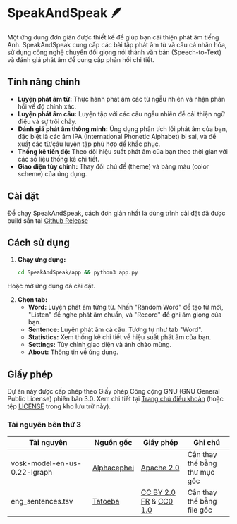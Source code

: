 # SpeakAndSpeak 🪶

Một ứng dụng đơn giản được thiết kế để giúp bạn cải thiện phát âm tiếng Anh. SpeakAndSpeak cung cấp các bài tập phát âm từ và câu cá nhân hóa, sử dụng công nghệ chuyển đổi giọng nói thành văn bản (Speech-to-Text) và đánh giá phát âm để cung cấp phản hồi chi tiết.

## Tính năng chính

*   **Luyện phát âm từ:** Thực hành phát âm các từ ngẫu nhiên và nhận phản hồi về độ chính xác.
*   **Luyện phát âm câu:** Luyện tập với các câu ngẫu nhiên để cải thiện ngữ điệu và sự trôi chảy.
*   **Đánh giá phát âm thông minh:** Ứng dụng phân tích lỗi phát âm của bạn, đặc biệt là các âm IPA (International Phonetic Alphabet) bị sai, và đề xuất các từ/câu luyện tập phù hợp để khắc phục.
*   **Thống kê tiến độ:** Theo dõi hiệu suất phát âm của bạn theo thời gian với các số liệu thống kê chi tiết.
*   **Giao diện tùy chỉnh:** Thay đổi chủ đề (theme) và bảng màu (color scheme) của ứng dụng.

## Cài đặt

Để chạy SpeakAndSpeak, cách đơn giản nhất là dùng trình cài đặt đã được build sẵn tại [Github Release](https://github.com/nguyenhhoa03/SpeakAndSpeak/releases/tag/SpeakAndSpeak)

## Cách sử dụng

1.  **Chạy ứng dụng:**
    ```bash
    cd SpeakAndSpeak/app && python3 app.py
    ```

Hoặc mở ứng dụng đã cài đặt.

2.  **Chọn tab:**
    *   **Word:** Luyện phát âm từng từ. Nhấn "Random Word" để tạo từ mới, "Listen" để nghe phát âm chuẩn, và "Record" để ghi âm giọng của bạn.
    *   **Sentence:** Luyện phát âm cả câu. Tương tự như tab "Word".
    *   **Statistics:** Xem thống kê chi tiết về hiệu suất phát âm của bạn.
    *   **Settings:** Tùy chỉnh giao diện và ảnh chào mừng.
    *   **About:** Thông tin về ứng dụng.

## Giấy phép

Dự án này được cấp phép theo Giấy phép Công cộng GNU (GNU General Public License) phiên bản 3.0. Xem chi tiết tại [Trang chủ điều khoản](https://www.gnu.org/licenses/gpl-3.0.en.html) (hoặc tệp [LICENSE](https://github.com/nguyenhhoa03/SpeakAndSpeak/blob/main/LICENSE) trong kho lưu trữ này).

### Tài nguyên bên thứ 3
| Tài nguyên | Nguồn gốc | Giấy phép | Ghi chú |
|------------|-----------|-----------|---------|
| vosk-model-en-us-0.22-lgraph | [Alphacephei](https://alphacephei.com/vosk/models/vosk-model-en-us-0.22-lgraph.zip) | [Apache 2.0](https://www.apache.org/licenses/LICENSE-2.0) | Cần thay thế bằng thư mục gốc |
| eng_sentences.tsv | [Tatoeba](https://downloads.tatoeba.org/exports/per_language/eng/eng_sentences.tsv.bz2) | [CC BY 2.0 FR](https://creativecommons.org/licenses/by/2.0/fr/) & [CC0 1.0](https://creativecommons.org/publicdomain/zero/1.0/) | Cần thay thế bằng file gốc |
